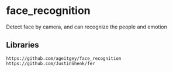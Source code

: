 # face_recognition
Detect face by camera, and can recognize the people and emotion

## Libraries
```
https://github.com/ageitgey/face_recognition
https://github.com/JustinShenk/fer
```




